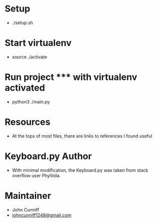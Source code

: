 # Setup
- ./setup.sh

# Start virtualenv
- source ./activate

# Run project *** with virtualenv activated
- python3 ./main.py

# Resources
- At the tops of most files, there are links to references I found useful

# Keyboard.py Author
- With minimal modification, the Keyboard.py was taken from stack overflow user Phylliida. 

# Maintainer
- John Cunniff
- johncunniff1248@gmail.com
